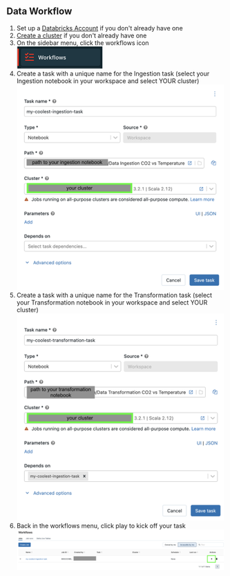 ## Data Workflow
1. Set up a [Databricks Account](https://github.com/data-derp/documentation/blob/master/databricks/README.md) if you don't already have one
2. [Create a cluster](https://github.com/data-derp/documentation/blob/master/databricks/setup-cluster.md) if you don't already have one
3. On the sidebar menu, click the workflows icon
![img.png](img.png)
4. Create a task with a unique name for the Ingestion task (select your Ingestion notebook in your workspace and select YOUR cluster)
![databricks-workflow-ingestion-task.png](./assets/databricks-workflow-ingestion-task.png)
5. Create a task with a unique name for the Transformation task (select your Transformation notebook in your workspace and select YOUR cluster)
![databricks-workflow-transformation-task.png](./assets/databricks-workflow-transformation-task.png)
6. Back in the workflows menu, click play to kick off your task
![databricks-workflow-trigger.png](./assets/databricks-workflow-trigger.png)